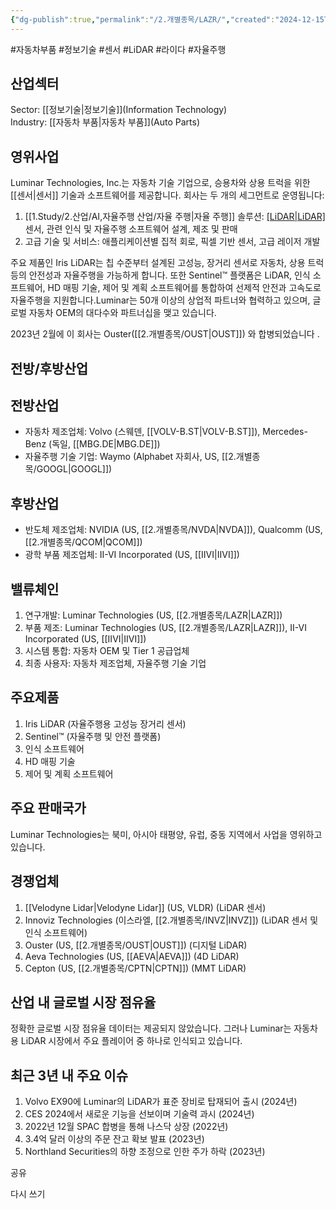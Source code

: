 ```yaml
---
{"dg-publish":true,"permalink":"/2.개별종목/LAZR/","created":"2024-12-15T12:43:54.311+09:00","updated":"2025-08-12T16:32:58.955+09:00"}
---
```


#자동차부품 #정보기술 #센서 #LiDAR #라이다 #자율주행

## 산업섹터

Sector: [[정보기술\|정보기술]](Information Technology)  
Industry: [[자동차 부품\|자동차 부품]](Auto Parts)

## 영위사업

Luminar Technologies, Inc.는 자동차 기술 기업으로, 승용차와 상용 트럭을 위한 [[센서\|센서]] 기술과 소프트웨어를 제공합니다. 회사는 두 개의 세그먼트로 운영됩니다:

1. [[1.Study/2.산업/AI,자율주행 산업/자율 주행\|자율 주행]] 솔루션: [[LiDAR\|LiDAR]]([[라이다\|라이다]]) 센서, 관련 인식 및 자율주행 소프트웨어 설계, 제조 및 판매
2. 고급 기술 및 서비스: 애플리케이션별 집적 회로, 픽셀 기반 센서, 고급 레이저 개발

주요 제품인 Iris LiDAR는 칩 수준부터 설계된 고성능, 장거리 센서로 자동차, 상용 트럭 등의 안전성과 자율주행을 가능하게 합니다. 또한 Sentinel™ 플랫폼은 LiDAR, 인식 소프트웨어, HD 매핑 기술, 제어 및 계획 소프트웨어를 통합하여 선제적 안전과 고속도로 자율주행을 지원합니다.Luminar는 50개 이상의 상업적 파트너와 협력하고 있으며, 글로벌 자동차 OEM의 대다수와 파트너십을 맺고 있습니다.

2023년 2월에 이 회사는 Ouster([[2.개별종목/OUST\|OUST]]) 와 합병되었습니다 .


## 전방/후방산업

## 전방산업

- 자동차 제조업체: Volvo (스웨덴, [[VOLV-B.ST\|VOLV-B.ST]]), Mercedes-Benz (독일, [[MBG.DE\|MBG.DE]])
- 자율주행 기술 기업: Waymo (Alphabet 자회사, US, [[2.개별종목/GOOGL\|GOOGL]])

## 후방산업

- 반도체 제조업체: NVIDIA (US, [[2.개별종목/NVDA\|NVDA]]), Qualcomm (US, [[2.개별종목/QCOM\|QCOM]])
- 광학 부품 제조업체: II-VI Incorporated (US, [[IIVI\|IIVI]])

## 밸류체인

1. 연구개발: Luminar Technologies (US, [[2.개별종목/LAZR\|LAZR]])
2. 부품 제조: Luminar Technologies (US, [[2.개별종목/LAZR\|LAZR]]), II-VI Incorporated (US, [[IIVI\|IIVI]])
3. 시스템 통합: 자동차 OEM 및 Tier 1 공급업체
4. 최종 사용자: 자동차 제조업체, 자율주행 기술 기업

## 주요제품

1. Iris LiDAR (자율주행용 고성능 장거리 센서)
2. Sentinel™ (자율주행 및 안전 플랫폼)
3. 인식 소프트웨어
4. HD 매핑 기술
5. 제어 및 계획 소프트웨어

## 주요 판매국가

Luminar Technologies는 북미, 아시아 태평양, 유럽, 중동 지역에서 사업을 영위하고 있습니다.

## 경쟁업체

1. [[Velodyne Lidar\|Velodyne Lidar]] (US, VLDR) (LiDAR 센서)
2. Innoviz Technologies (이스라엘, [[2.개별종목/INVZ\|INVZ]]) (LiDAR 센서 및 인식 소프트웨어)
3. Ouster (US, [[2.개별종목/OUST\|OUST]]) (디지털 LiDAR)
4. Aeva Technologies (US, [[AEVA\|AEVA]]) (4D LiDAR)
5. Cepton (US, [[2.개별종목/CPTN\|CPTN]]) (MMT LiDAR)

## 산업 내 글로벌 시장 점유율

정확한 글로벌 시장 점유율 데이터는 제공되지 않았습니다. 그러나 Luminar는 자동차용 LiDAR 시장에서 주요 플레이어 중 하나로 인식되고 있습니다.

## 최근 3년 내 주요 이슈

1. Volvo EX90에 Luminar의 LiDAR가 표준 장비로 탑재되어 출시 (2024년)
2. CES 2024에서 새로운 기능을 선보이며 기술력 과시 (2024년)
3. 2022년 12월 SPAC 합병을 통해 나스닥 상장 (2022년)
4. 3.4억 달러 이상의 주문 잔고 확보 발표 (2023년)
5. Northland Securities의 하향 조정으로 인한 주가 하락 (2023년)

공유

다시 쓰기